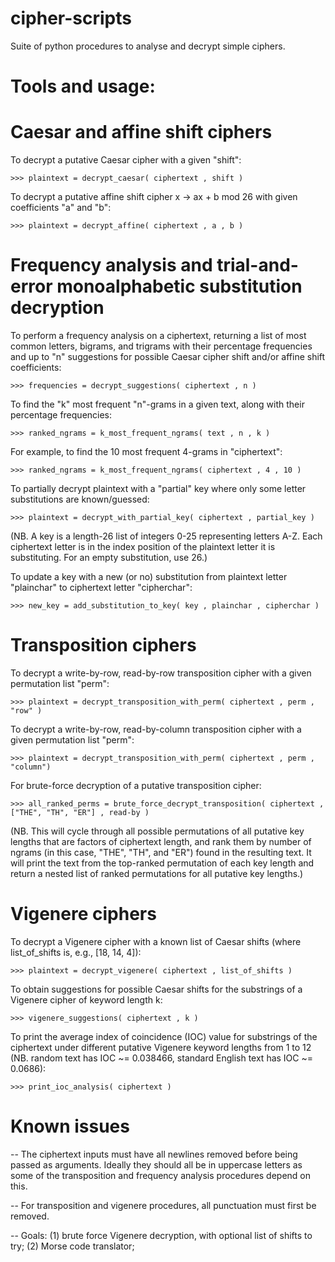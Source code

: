 # cipher-scripts
Suite of python procedures to analyse and decrypt simple ciphers.


# Tools and usage:

# Caesar and affine shift ciphers

To decrypt a putative Caesar cipher with a given "shift":

`>>> plaintext = decrypt_caesar( ciphertext , shift )`

To decrypt a putative affine shift cipher x -> ax + b mod 26 with given coefficients "a" and "b":

`>>> plaintext = decrypt_affine( ciphertext , a , b )`

# Frequency analysis and trial-and-error monoalphabetic substitution decryption

To perform a frequency analysis on a ciphertext, returning a list of most common letters, bigrams, and trigrams with their percentage frequencies and up to "n" suggestions for possible Caesar cipher shift and/or affine shift coefficients:

`>>> frequencies = decrypt_suggestions( ciphertext , n )`

To find the "k" most frequent "n"-grams in a given text, along with their percentage frequencies:

`>>> ranked_ngrams = k_most_frequent_ngrams( text , n , k )`

For example, to find the 10 most frequent 4-grams in "ciphertext":

`>>> ranked_ngrams = k_most_frequent_ngrams( ciphertext , 4 , 10 )`

To partially decrypt plaintext with a "partial" key where only some letter substitutions are known/guessed:

`>>> plaintext = decrypt_with_partial_key( ciphertext , partial_key )`

(NB. A key is a length-26 list of integers 0-25 representing letters A-Z. Each ciphertext letter is in the index position of the plaintext letter it is substituting. For an empty substitution, use 26.)

To update a key with a new (or no) substitution from plaintext letter "plainchar" to ciphertext letter "cipherchar":

`>>> new_key = add_substitution_to_key( key , plainchar , cipherchar )`

# Transposition ciphers

To decrypt a write-by-row, read-by-row transposition cipher with a given permutation list "perm":

`>>> plaintext = decrypt_transposition_with_perm( ciphertext , perm , "row" )`

To decrypt a write-by-row, read-by-column transposition cipher with a given permutation list "perm":

`>>> plaintext = decrypt_transposition_with_perm( ciphertext , perm , "column")`

For brute-force decryption of a putative transposition cipher:

`>>> all_ranked_perms = brute_force_decrypt_transposition( ciphertext , ["THE", "TH", "ER"] , read-by )`

(NB. This will cycle through all possible permutations of all putative key lengths that are factors of ciphertext length, and rank them by number of ngrams (in this case, "THE", "TH", and "ER") found in the resulting text. It will print the text from the top-ranked permutation of each key length and return a nested list of ranked permutations for all putative key lengths.)

# Vigenere ciphers

To decrypt a Vigenere cipher with a known list of Caesar shifts (where list_of_shifts is, e.g., [18, 14, 4]):

`>>> plaintext = decrypt_vigenere( ciphertext , list_of_shifts )`

To obtain suggestions for possible Caesar shifts for the substrings of a Vigenere cipher of keyword length k:

`>>> vigenere_suggestions( ciphertext , k )`

To print the average index of coincidence (IOC) value for substrings of the ciphertext under different putative Vigenere keyword lengths from 1 to 12 (NB. random text has IOC ~= 0.038466, standard English text has IOC ~= 0.0686):

`>>> print_ioc_analysis( ciphertext )`

# Known issues

-- The ciphertext inputs must have all newlines removed before being passed as arguments. Ideally they should all be in uppercase letters as some of the transposition and frequency analysis procedures depend on this.

-- For transposition and vigenere procedures, all punctuation must first be removed.

-- Goals: (1) brute force Vigenere decryption, with optional list of shifts to try; (2) Morse code translator; 
